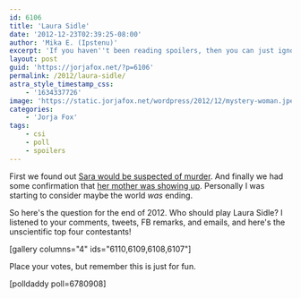 ```yaml
---
id: 6106
title: 'Laura Sidle'
date: '2012-12-23T02:39:25-08:00'
author: 'Mika E. (Ipstenu)'
excerpt: 'If you haven''t been reading spoilers, then you can just ignore this post and wonder why we''re talking about Laura Sidle.'
layout: post
guid: 'https://jorjafox.net/?p=6106'
permalink: /2012/laura-sidle/
astra_style_timestamp_css:
    - '1634337726'
image: 'https://static.jorjafox.net/wordpress/2012/12/mystery-woman.jpeg'
categories:
    - 'Jorja Fox'
tags:
    - csi
    - poll
    - spoilers
---
```


First we found out <a href="https://jorjafox.net/2012/season-13-sara-spoilers/">Sara would be suspected of murder</a>. And finally we had some confirmation that <a href="https://jorjafox.net/2012/forget-me-not-update/">her mother was showing up</a>. Personally I was starting to consider maybe the world <em>was</em> ending.

So here's the question for the end of 2012. Who should play Laura Sidle? I listened to your comments, tweets, FB remarks, and emails, and here's the unscientific top four contestants!

[gallery columns="4" ids="6110,6109,6108,6107"]

Place your votes, but remember this is just for fun.

[polldaddy poll=6780908]